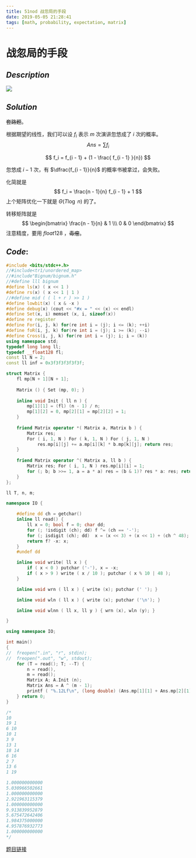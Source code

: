 ```yaml
---
title: 51nod 战忽局的手段
date: 2019-05-05 21:28:41
tags: [math, probability, expectation, matrix]
---
```


# 战忽局的手段



## $Description$

![](https://s2.ax1x.com/2019/05/05/E0bznJ.png)



## $Solution$

~~套路题~~。

根据期望的线性，我们可以设 $f_i$ 表示 $m$ 次演讲忽悠成了 $i$ 次的概率。
$$
Ans = \sum f_i
$$

$$
f_i = f_{i - 1} + (1 - \frac{ f_{i - 1} }{n})
$$

忽悠成 $i - 1$ 次，有 $\dfrac{f_{i - 1}}{n}$ 的概率书被拿过，会失败。

化简就是
$$
f_i = \frac{n - 1}{n} f_{i - 1} + 1
$$
上个矩阵优化一下就是 $\Theta(T \log\ n)$ 的了。

转移矩阵就是 
$$
\begin{bmatrix} 
\frac{n - 1}{n} & 1
\\\
0 & 0
\end{bmatrix}
$$
注意精度，要用 $float128$ ，~~毒瘤~~。



## $Code:$

```cpp
#include <bits/stdc++.h>
//#include<tr1/unordered_map>
//#include"Bignum/bignum.h"
//#define lll bignum
#define ls(x) ( x << 1 )
#define rs(x) ( x << 1 | 1 )
//#define mid ( ( l + r ) >> 1 )
#define lowbit(x) ( x & -x )
#define debug(x) (cout << "#x = " << (x) << endl)
#define Set(x, i) memset (x, i, sizeof(x))
#define re register
#define For(i, j, k) for(re int i = (j); i <= (k); ++i)
#define foR(i, j, k) for(re int i = (j); i >= (k); --i)
#define Cross(i, j, k) for(re int i = (j); i; i = (k))
using namespace std;
typedef long long ll;
typedef __float128 fl;
const ll N = 2;
const ll inf = 0x3f3f3f3f3f3f;

struct Matrix {
    fl mp[N + 1][N + 1];
    
    Matrix () { Set (mp, 0); }
    
    inline void Init ( ll n ) { 
        mp[1][1] = (fl) (n - 1) / n;
        mp[1][2] = 0, mp[2][1] = mp[2][2] = 1;
    }
    
    friend Matrix operator *( Matrix a, Matrix b ) {
        Matrix res;
        For ( i, 1, N ) For ( k, 1, N ) For ( j, 1, N )
            res.mp[i][j] += a.mp[i][k] * b.mp[k][j]; return res;
    }
    
    friend Matrix operator ^( Matrix a, ll b ) {
        Matrix res; For ( i, 1, N ) res.mp[i][i] = 1;
        for (; b; b >>= 1, a = a * a) res = (b & 1)? res * a: res; return res;
    }
};

ll T, n, m;

namespace IO {

    #define dd ch = getchar()
    inline ll read() {
        ll x = 0; bool f = 0; char dd;
        for (; !isdigit (ch); dd) f ^= (ch == '-');
        for (; isdigit (ch); dd)  x = (x << 3) + (x << 1) + (ch ^ 48);
        return f? -x: x;
    }
    #undef dd

    inline void write( ll x ) {
        if ( x < 0 ) putchar ('-'), x = -x;
        if ( x > 9 ) write ( x / 10 ); putchar ( x % 10 | 48 );
    }

    inline void wrn ( ll x ) { write (x); putchar (' '); }

    inline void wln ( ll x ) { write (x); putchar ('\n'); }

    inline void wlnn ( ll x, ll y ) { wrn (x), wln (y); }

}

using namespace IO;

int main()
{
//  freopen(".in", "r", stdin);
//  freopen(".out", "w", stdout);
    for (T = read(); T; --T) {
        n = read(), 
        m = read();
        Matrix A; A.Init (n); 
        Matrix Ans = A ^ (m - 1);
        printf ( "%.12Lf\n", (long double) (Ans.mp[1][1] + Ans.mp[2][1]) );
    } return 0;
}

/*
10
19 1
6 10
10 1
3 9
13 1
18 14
6 16
2 7
13 6
1 19

1.000000000000
5.030966502661
1.000000000000
2.921963115379
1.000000000000
9.913839952879
5.675472642406
1.984375000000
4.957876932773
1.000000000000
*/

```

[题目链接](<http://www.51nod.com/Challenge/Problem.html#!#problemId=1836>)
